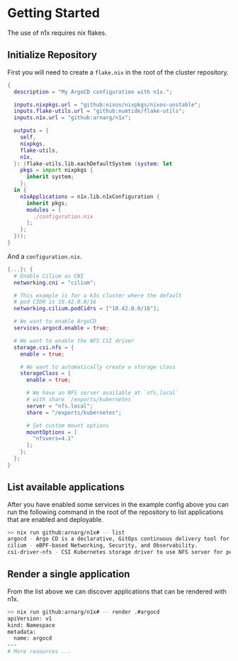 # Getting Started

The use of n1x requires nix flakes.

## Initialize Repository

First you will need to create a `flake.nix` in the root of the cluster repository.

``` nix title="flake.nix"
{
  description = "My ArgoCD configuration with n1x.";

  inputs.nixpkgs.url = "github:nixos/nixpkgs/nixos-unstable";
  inputs.flake-utils.url = "github:numtide/flake-utils";
  inputs.n1x.url = "github:arnarg/n1x";

  outputs = {
    self,
    nixpkgs,
    flake-utils,
    n1x,
  }: (flake-utils.lib.eachDefaultSystem (system: let
    pkgs = import nixpkgs {
      inherit system;
    };
  in {
    n1xApplications = n1x.lib.n1xConfiguration {
      inherit pkgs;
      modules = [
        ./configuration.nix
      ];
    };
  }));
}
```

And a `configuration.nix`.

``` nix title="configuration.nix"
{...}: {
  # Enable Cilium as CNI
  networking.cni = "cilium";

  # This example is for a k3s cluster where the default
  # pod CIDR is 10.42.0.0/16
  networking.cilium.podCidrs = ["10.42.0.0/16"];

  # We want to enable ArgoCD
  services.argocd.enable = true;

  # We want to enable the NFS CSI driver
  storage.csi.nfs = {
    enable = true;

    # We want to automatically create a storage class
    storageClass = {
      enable = true;

      # We have an NFS server available at `nfs.local`
      # with share `/exports/kubernetes`
      server = "nfs.local";
      share = "/exports/kubernetes";

      # Set custom mount options
      mountOptions = [
        "nfsvers=4.1"
      ];
    };
  };
}
```

## List available applications

After you have enabled some services in the example config above you can run the following command in the root of the repository to list applications that are enabled and deployable.

```bash
>> nix run github:arnarg/n1x# -- list
argocd - Argo CD is a declarative, GitOps continuous delivery tool for Kubernetes.
cilium - eBPF-based Networking, Security, and Observability.
csi-driver-nfs - CSI Kubernetes storage driver to use NFS server for persistent volumes.
```

## Render a single application

From the list above we can discover applications that can be rendered with n1x.

```bash
>> nix run github:arnarg/n1x# -- render .#argocd
apiVersion: v1
kind: Namespace
metadata:
  name: argocd
---
# More resources ...
```
